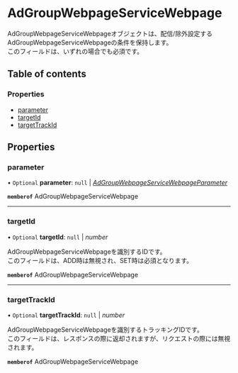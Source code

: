 # AdGroupWebpageServiceWebpage


<div lang=\"ja\">AdGroupWebpageServiceWebpageオブジェクトは、配信/除外設定するAdGroupWebpageServiceWebpageの条件を保持します。<br> このフィールドは、いずれの場合でも必須です。</div> 

## Table of contents

### Properties

- [parameter](adgroupwebpageservicewebpage.md#parameter)
- [targetId](adgroupwebpageservicewebpage.md#targetid)
- [targetTrackId](adgroupwebpageservicewebpage.md#targettrackid)

## Properties

### parameter

• `Optional` **parameter**: ``null`` \| [*AdGroupWebpageServiceWebpageParameter*](adgroupwebpageservicewebpageparameter.md)

**`memberof`** AdGroupWebpageServiceWebpage

___

### targetId

• `Optional` **targetId**: ``null`` \| *number*

<div lang=\"ja\">AdGroupWebpageServiceWebpageを識別するIDです。<br>このフィールドは、ADD時は無視され、SET時は必須となります。</div> 

**`memberof`** AdGroupWebpageServiceWebpage

___

### targetTrackId

• `Optional` **targetTrackId**: ``null`` \| *number*

<div lang=\"ja\">AdGroupWebpageServiceWebpageを識別するトラッキングIDです。<br>このフィールドは、レスポンスの際に返却されますが、リクエストの際には無視されます。</div> 

**`memberof`** AdGroupWebpageServiceWebpage
